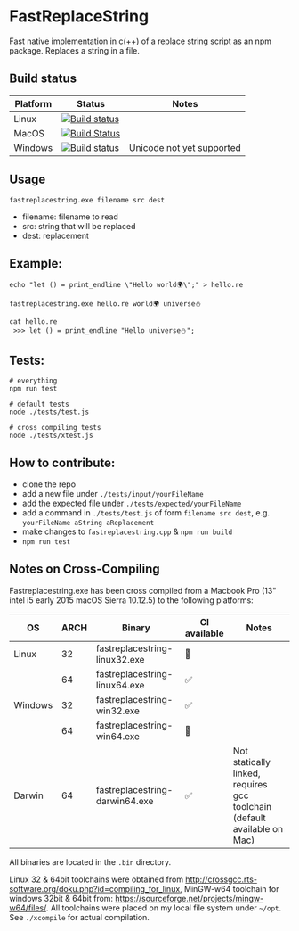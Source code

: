 # FastReplaceString
Fast native implementation in c(++) of a replace string script as an npm package.
Replaces a string in a file.

## Build status

| Platform  | Status   | Notes |
| --------- | --------- | ----- |
| Linux | [![Build status]( https://g.codefresh.io/api/badges/build?repoOwner=IwanKaramazow&repoName=FastReplaceString&branch=master&pipelineName=FastReplaceString&accountName=IwanKaramazow&type=cf-2)]( https://g.codefresh.io/repositories/IwanKaramazow/FastReplaceString/builds?filter=trigger:build;branch:master;service:58f675e124f7b201009db80c~FastReplaceString) | |
| MacOS | [![Build Status](https://travis-ci.org/IwanKaramazow/FastReplaceString.svg?branch=master)](https://travis-ci.org/IwanKaramazow/FastReplaceString) | |
| Windows | [![Build status](https://ci.appveyor.com/api/projects/status/4968wqmj8o1ktlu5?svg=true)](https://ci.appveyor.com/project/IwanKaramazow/fastreplacestring) | Unicode not yet supported |

## Usage
```
fastreplacestring.exe filename src dest
```
* filename: filename to read
* src: string that will be replaced
* dest: replacement

## Example:

```
echo "let () = print_endline \"Hello world🌍\";" > hello.re

fastreplacestring.exe hello.re world🌍 universe⛄️

cat hello.re
 >>> let () = print_endline "Hello universe⛄️";
```

## Tests:

```
# everything
npm run test

# default tests
node ./tests/test.js

# cross compiling tests
node ./tests/xtest.js
```

## How to contribute:
* clone the repo
* add a new file under `./tests/input/yourFileName`
* add the expected file under `./tests/expected/yourFileName`
* add a command in `./tests/test.js` of form `filename src dest`, e.g. `yourFileName aString aReplacement`
* make changes to `fastreplacestring.cpp` & `npm run build`
* `npm run test`

## Notes on Cross-Compiling

Fastreplacestring.exe has been cross compiled from a Macbook Pro (13" intel i5 early 2015 macOS Sierra 10.12.5)
to the following platforms:

| OS | ARCH | Binary | CI available | Notes |
| -- | ---- | ----- | -- | ----- |
| Linux | 32 | fastreplacestring-linux32.exe | 🚫  | |
| | 64 | fastreplacestring-linux64.exe | ✅ | |
| Windows | 32 | fastreplacestring-win32.exe | ✅ |
| | 64 | fastreplacestring-win64.exe | 🚫 | |
| Darwin | 64 | fastreplacestring-darwin64.exe | ✅ | Not statically linked, requires gcc toolchain (default available on Mac) |

All binaries are located in the `.bin` directory.


Linux 32 & 64bit toolchains were obtained from 
<http://crossgcc.rts-software.org/doku.php?id=compiling_for_linux>,
MinGW-w64 toolchain for windows 32bit & 64bit from:
<https://sourceforge.net/projects/mingw-w64/files/>.
All toolchains were placed on my local file system under `~/opt`.
See `./xcompile` for actual compilation.
